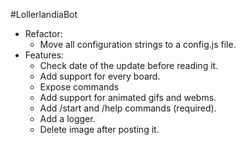 #LollerlandiaBot
- Refactor:
  - Move all configuration strings to a config.js file.
- Features:
  - Check date of the update before reading it.
  - Add support for every board.
  - Expose commands
  - Add support for animated gifs and webms.
  - Add /start and /help commands (required).
  - Add a logger.
  - Delete image after posting it.
